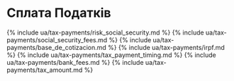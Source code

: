 # Сплата Податків

{% include ua/tax-payments/risk_social_security.md %}
{% include ua/tax-payments/social_security_fees.md %}
{% include ua/tax-payments/base_de_cotizacion.md %}
{% include ua/tax-payments/irpf.md %}
{% include ua/tax-payments/tax_payment_timing.md %}
{% include ua/tax-payments/bank_fees.md %}
{% include ua/tax-payments/tax_amount.md %}
